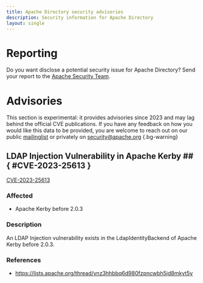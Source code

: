 ```yaml
---
title: Apache Directory security advisories
description: Security information for Apache Directory
layout: single
---
```


# Reporting

Do you want disclose a potential security issue for Apache Directory? Send your report to the  [Apache Security Team](mailto:security@apache.org).

# Advisories

This section is experimental: it provides advisories since 2023 and may lag behind the official CVE publications. If you have any feedback on how you would like this data to be provided, you are welcome to reach out on our public [mailinglist](/mailinglist) or privately on [security@apache.org](mailto:security@apache.org)
{.bg-warning}

## LDAP Injection Vulnerability in Apache Kerby ## { #CVE-2023-25613 }

[CVE-2023-25613](./CVE-2023-25613.cve.json)

### Affected

* Apache Kerby before 2.0.3


### Description

An LDAP Injection vulnerability exists in the&nbsp;LdapIdentityBackend of Apache Kerby before 2.0.3.&nbsp;

### References
* https://lists.apache.org/thread/ynz3hhbbq6d980fzpncwbh5jd8mkyt5y
